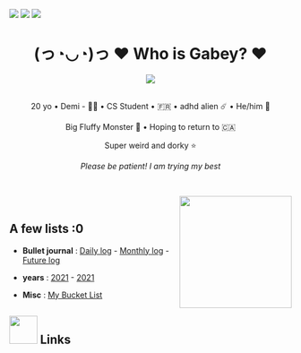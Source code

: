 [![](https://img.shields.io/badge/-Youtube-FF0000?style=flat-square)](https://twitter.com/onetrickwolfy)
[![](https://img.shields.io/badge/-Twitch-6441a5?style=flat-square)]()
[![](https://img.shields.io/badge/-Twitter-1DA1F2?style=flat-square)]()

<div align='center'>
  <h1>(っ◔◡◔)っ ♥ Who is Gabey? ♥</h1>
  
  <img src="https://pbs.twimg.com/profile_banners/1392194599175794688/1649188059/1500x500" />
  <br><br>
  <p>20 yo • Demi - 🏳️‍🌈 • CS Student • 🇫🇷  • adhd alien ☄️ • He/him 🌸 </p>
  <p>Big Fluffy Monster 🐺 • Hoping to return to 🇨🇦</p>
  <p>Super weird and dorky ⭐</p>
  <p><i>Please be patient! I am trying my best</i></p>
</div>
&nbsp;



<img height="200" align='right' src="https://raw.githubusercontent.com/onetrickwolfy/onetrickwolfy/main/assets/B3.png"/>&nbsp;
## A few lists :0
+ **Bullet journal** : 
[Daily log](bullet-journal/daily-log.md) - 
[Monthly log](bullet-journal/monthly-log.md) - 
[Future log](bullet-journal/future-log.md)

+ **years** : 
[2021](lists/2021/) -
[2021](lists/2022/) 

+ **Misc** : [My Bucket List](lists/bucket-list.md)

## <img height="50" src="https://raw.githubusercontent.com/onetrickwolfy/onetrickwolfy/main/assets/Confused_Dog.gif"/> Links

